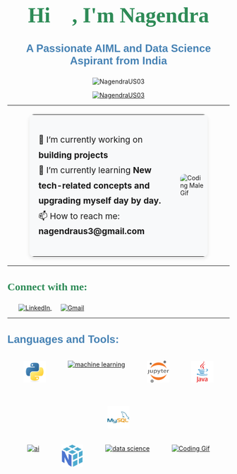 <h1 align="center" style="font-family: 'Times New Roman', 'Segoe UI', Tahoma, Geneva, Verdana, sans-serif; font-size: 3rem; color: #2E8B57;">Hi 👋, I'm Nagendra</h1>
<h3 align="center" style="font-family: 'Lucida Sans', Geneva, Verdana, sans-serif; font-size: 1.5rem; color: #4682B4;">A Passionate AIML and Data Science Aspirant from India</h3>

<p align="center"> 
  <img src="https://komarev.com/ghpvc/?username=NagendraUS03&label=Profile%20views&color=0e75b6&style=flat" alt="NagendraUS03" />
</p>

<p align="center"> 
  <a href="https://github.com/ryo-ma/github-profile-trophy">
    <img src="https://github-profile-trophy.vercel.app/?username=NagendraUS03&theme=dracula&margin-w=15&no-bg=true" alt="NagendraUS03" />
  </a> 
</p>

---

<table align="center" style="width: 80%; margin: 20px auto; background-color: #f8f9fa; border-radius: 10px; box-shadow: 0px 4px 8px rgba(0, 0, 0, 0.1);">
  <tr>
    <td style="padding: 20px;">
      <ul style="list-style-type: none; padding-left: 0; font-size: 1.2rem; line-height: 1.8;">
        <li>🔭 I’m currently working on <strong>building projects</strong></li>
        <li>🌱 I’m currently learning <strong>New tech-related concepts and upgrading myself day by day.</strong></li>
        <li>📫 How to reach me: <strong>nagendraus3@gmail.com</strong></li>
      </ul>
    </td>
    <td>
      <img src="https://media.giphy.com/media/f3iwJFOVOwuy7K6FFw/giphy.gif" alt="Coding Male Gif" width="400px" style="border-radius: 10px;" />
    </td>
  </tr>
</table>


---

<h3 align="left" style="font-family: 'Times New Roman', 'Segoe UI', Tahoma, Geneva, Verdana, sans-serif; font-size: 1.5rem; color: #2E8B57;">Connect with me:</h3>
<p align="left" style="margin-left: 25px;">
  <a href="https://linkedin.com/in/nagendra-u-s-" target="blank" style="padding-right: 10px; margin-right: 10px;">
    <img align="center" src="https://cdn-icons-png.flaticon.com/512/174/174857.png" alt="LinkedIn" height="40" width="40" />
  </a>
  <a href="mailto:nagendraus3@gmail.com" target="blank" style="padding-right: 10px;">
    <img align="center" src="https://cdn-icons-png.flaticon.com/512/732/732200.png" alt="Gmail" height="40" width="40" />
  </a>
</p>

---

<h3 align="left" style="font-family: 'Lucida Sans', Geneva, Verdana, sans-serif; font-size: 1.5rem; color: #4682B4;">Languages and Tools:</h3>

<p align="center" style="display: flex; flex-wrap: wrap; justify-content: center; gap: 30px;">
  <a href="https://www.python.org" target="_blank" rel="noreferrer" style="padding: 10px;"> 
    <img src="https://raw.githubusercontent.com/devicons/devicon/master/icons/python/python-original.svg" alt="python" width="50" height="50"/> 
  </a> 
  <a href="https://scikit-learn.org/" target="_blank" rel="noreferrer" style="padding: 10px;"> 
    <img src="https://upload.wikimedia.org/wikipedia/commons/0/05/Scikit_learn_logo_small.svg" alt="machine learning" width="50" height="50"/> 
  </a> 
  <a href="https://jupyter.org/" target="_blank" rel="noreferrer" style="padding: 10px;"> 
    <img src="https://raw.githubusercontent.com/devicons/devicon/master/icons/jupyter/jupyter-original-wordmark.svg" alt="data science" width="50" height="50"/> 
  </a> 
  <a href="https://www.oracle.com/java/" target="_blank" rel="noreferrer" style="padding: 10px;"> 
    <img src="https://raw.githubusercontent.com/devicons/devicon/master/icons/java/java-original-wordmark.svg" alt="java" width="50" height="50"/> 
  </a> 
  <a href="https://www.mysql.com/" target="_blank" rel="noreferrer" style="padding: 10px;"> 
    <img src="https://raw.githubusercontent.com/devicons/devicon/master/icons/mysql/mysql-original-wordmark.svg" alt="mysql" width="50" height="50"/> 
  </a> 
</p>

<p align="center" style="display: flex; flex-wrap: wrap; justify-content: center; gap: 30px;">
  <a href="https://www.tensorflow.org/" target="_blank" rel="noreferrer" style="padding: 10px;"> 
    <img src="https://www.vectorlogo.zone/logos/tensorflow/tensorflow-icon.svg" alt="ai" width="50" height="50"/> 
  </a> 
  <a href="https://numpy.org/" target="_blank" rel="noreferrer" style="padding: 10px;"> 
    <img src="https://raw.githubusercontent.com/devicons/devicon/master/icons/numpy/numpy-original.svg" alt="data science" width="50" height="50"/> 
  </a> 
  <a href="https://pandas.pydata.org/" target="_blank" rel="noreferrer" style="padding: 10px;"> 
    <img src="https://upload.wikimedia.org/wikipedia/commons/e/ed/Pandas_logo.svg" alt="data science" width="50" height="50"/> 
  </a> 
  <a href="https://media.giphy.com/media/26n6WywJyh39n1pBu/giphy.gif" target="_blank" style="padding: 10px;">
    <img src="https://media.giphy.com/media/26n6WywJyh39n1pBu/giphy.gif" alt="Coding Gif" width="50" height="50"/>
  </a>
</p>
